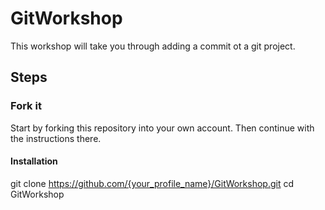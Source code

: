 # GitWorkshop
This workshop will take you through adding a commit ot a git project.

## Steps
### Fork it
Start by forking this repository into your own account. Then continue with the instructions there.

#### Installation
git clone https://github.com/{your_profile_name}/GitWorkshop.git
cd GitWorkshop
